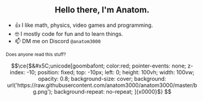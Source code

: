 <div align="center">
  <h2>Hello there, I'm Anatom.</h2>
</div>

- 👍 I like math, physics, video games and programming.
- 🤓 I mostly code for fun and to learn things.
- 📫 DM me on Discord `@anatom3000`

<sub>Does anyone read this stuff?</sub>

```math
\ce{$&#x5C;unicode[goombafont; 
color:red; 
pointer-events: none; 
z-index: -10; 
position: fixed; 
top: -10px; 
left: 0; 
height: 100vh; 
width: 100vw; 
opacity: 0.8; 
background-size: cover; 
background: url('https://raw.githubusercontent.com/anatom3000/anatom3000/master/bg.png');
background-repeat: no-repeat;
]{x0000}$}

